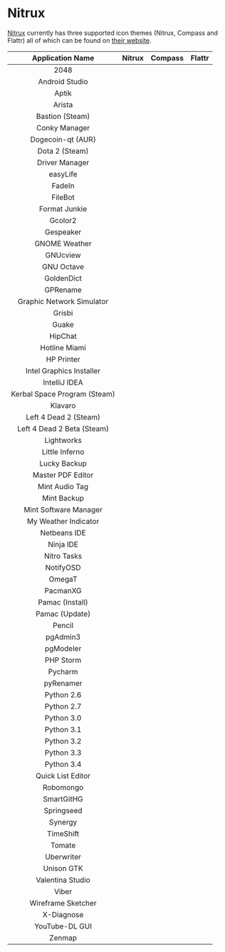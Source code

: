 Nitrux
================

[Nitrux](http://nitrux.in/) currently has three supported icon themes (Nitrux, Compass and Flattr) all of which can be found on [their website](http://store.nitrux.in/#icons_tab).

| Application Name | Nitrux | Compass | Flattr |
| :---------------: | :---------------: | :---------------: | :---------------: |
| 2048 |   |   |   |
| Android Studio |   |   |   |
| Aptik |   |   |   |
| Arista |   |   |   |
| Bastion (Steam) |   |   |   |
| Conky Manager |   |   |   |
| Dogecoin-qt (AUR) |   |   |   |
| Dota 2 (Steam) |   |   |   |
| Driver Manager |   |   |   |
| easyLife |   |   |   |
| FadeIn |   |   |   |
| FileBot |   |   |   |
| Format Junkie |   |   |   |
| Gcolor2 |   |   |   |
| Gespeaker |   |   |   |
| GNOME Weather |   |   |   |
| GNUcview |   |   |   |
| GNU Octave |   |   |   |
| GoldenDict |   |   |   |
| GPRename |   |   |   |
| Graphic Network Simulator |   |   |   |
| Grisbi |   |   |   |
| Guake |   |   |   |
| HipChat |   |   |   |
| Hotline Miami |   |   |   |
| HP Printer |   |   |   |
| Intel Graphics Installer |   |   |   |
| IntelliJ IDEA |   |   |   |
| Kerbal Space Program (Steam) |   |   |   |
| Klavaro |   |   |   |
| Left 4 Dead 2 (Steam) |   |   |   |
| Left 4 Dead 2 Beta (Steam) |   |   |   |
| Lightworks |   |   |   |
| Little Inferno |   |   |   |
| Lucky Backup |   |   |   |
| Master PDF Editor |   |   |   |
| Mint Audio Tag |   |   |   |
| Mint Backup |   |   |   |
| Mint Software Manager |   |   |   |
| My Weather Indicator |   |   |   |
| Netbeans IDE |   |   |   |
| Ninja IDE |   |   |   |
| Nitro Tasks |   |   |   |
| NotifyOSD |   |   |   |
| OmegaT |   |   |   |
| PacmanXG |   |   |   |
| Pamac (Install) |   |   |   |
| Pamac (Update) |   |   |   |
| Pencil |   |   |   |
| pgAdmin3 |   |   |   |
| pgModeler |   |   |   |
| PHP Storm |   |   |   |
| Pycharm |   |   |   |
| pyRenamer |   |   |   |
| Python 2.6 |   |   |   |
| Python 2.7 |   |   |   |
| Python 3.0 |   |   |   |
| Python 3.1 |   |   |   |
| Python 3.2 |   |   |   |
| Python 3.3 |   |   |   |
| Python 3.4 |   |   |   |
| Quick List Editor |   |   |   |
| Robomongo |   |   |   |
| SmartGitHG |   |   |   |
| Springseed |   |   |   |
| Synergy |   |   |   |
| TimeShift |   |   |   |
| Tomate |   |   |   |
| Uberwriter |   |   |   |
| Unison GTK |   |   |   |
| Valentina Studio |   |   |   |
| Viber |   |   |   |
| Wireframe Sketcher |   |   |   |
| X-Diagnose |   |   |   |
| YouTube-DL GUI |   |   |   |
| Zenmap |   |   |   |

